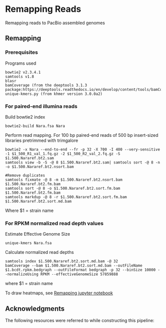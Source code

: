 # Remapping Reads

Remapping reads to PacBio assembled genomes

## Remapping

### Prerequisites

Programs used

```
bowtie2 v2.3.4.1
samtools v1.8
blasr
bamCoverage (from the deeptools 3.1.3 package:https://deeptools.readthedocs.io/en/develop/content/tools/bamCoverage.html)
unique-kmers.py (from khmer version 3.0.0a2)
```
### For paired-end illumina reads

Build bowtie2 index
```
bowtie2-build Nara.fsa Nara
```
Perform read mapping. For 100 bp paired-end reads of 500 bp insert-sized libraries pretrimmed with trimgalore
```
bowtie2 -x Nara --end-to-end --fr -p 32 -X 700 -I 400 --very-sensitive -1 $1_500_R1_val_1.fq.gz -2 $1_500_R2_val_2.fq.gz -S $1.500.Nararef.bt2.sam
samtools view -b -S -@ 8 $1.500.Nararef.bt2.sam| samtools sort -@ 8 -n -o $1.500.Nararef.bt2.nsort.bam

#Remove duplicates
samtools fixmate -@ 8 -m $1.500.Nararef.bt2.nsort.bam $1.500.Nararef.bt2.fm.bam
samtools sort -@ 8 -o $1.500.Nararef.bt2.sort.fm.bam $1.500.Nararef.bt2.fm.bam
samtools markdup -@ 8 -r $1.500.Nararef.bt2.sort.fm.bam $1.500.Nararef.bt2.sort.md.bam
```
Where $1 = strain name

### For RPKM normalized read depth values

Estimate Effective Genome Size
```
unique-kmers Nara.fsa
```
Calculate normalized read depths
```
samtools index $1.500.Nararef.bt2.sort.md.bam -@ 32
bamCoverage --bam $1.500.Nararef.bt2.sort.md.bam --outFileName $1.bcdt.rpkm.bedgraph --outFileFormat bedgraph -p 32 --binSize 10000 --normalizeUsing RPKM --effectiveGenomeSize 57859888
```
where $1 = strain name

To draw heatmaps, see [Remapping jupyter notebook](../jupyter_notebooks/merge_bcdt_rpkm_output_final.ipynb)

## Acknowledgments

The following resources were referred to while constructing this pipeline:
